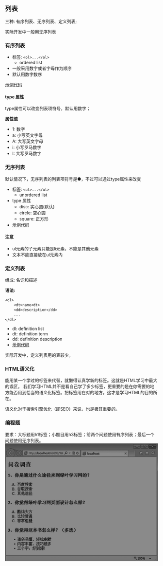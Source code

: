 ## 列表
三种: 有序列表、无序列表、定义列表;

实际开发中一般用无序列表

### 有序列表

- 标签: `<ol>...</ol>`
  - ordered list
- 一般采用数字或者字母作为顺序
- 默认用数字数序

[示例代码](../list_tag/ol_intro.html)

#### type 属性

type属性可以改变列表项符号，默认用数字；

**属性值**

- 1: 数字
- a: 小写英文字母
- A: 大写英文字母
- i: 小写罗马数字
- I: 大写罗马数字

### 无序列表

默认情况下，无序列表的列表项符号是●，不过可以通过type属性来改变

- 标签: `<ul>...</ul>`
  - unordered list
- type 属性
    - disc: 实心圆(默认)
    - circle: 空心圆
    - square: 正方形
- [示例代码](../list_tag/ul_intro.html)

#### 注意

- ul元素的子元素只能是li元素，不能是其他元素
- 文本不能直接放在ul元素内

### 定义列表
组成: 名词和描述

**语法:**
```
<dl>
    <dt>name<dt>
    <dd>description</dd>
    ...
</dl>
```

- dl: definition list
- dt: definition term
- dd: definition description
- [示例代码](../list_tag/dl_intro.html)

实际开发中，定义列表用的表较少。

### HTML语义化

能用某一个学过的标签来代替，就懒得认真学新的标签。这就是HTML学习中最大的误区。
我们学习HTML并不是看自己学了多少标签，更重要的是在你需要的地方能否用到恰当的语义化标签。把标签用在对的地方，这才是学习HTML的目的所在。

语义化对于搜索引擎优化（即SEO）来说，也是极其重要的。

### 编程题
要求：大标题用h1标签；小题目用h3标签；前两个问题使用有序列表；最后一个问题使用无序列表。
![](imgs/list_practice.jpg)

